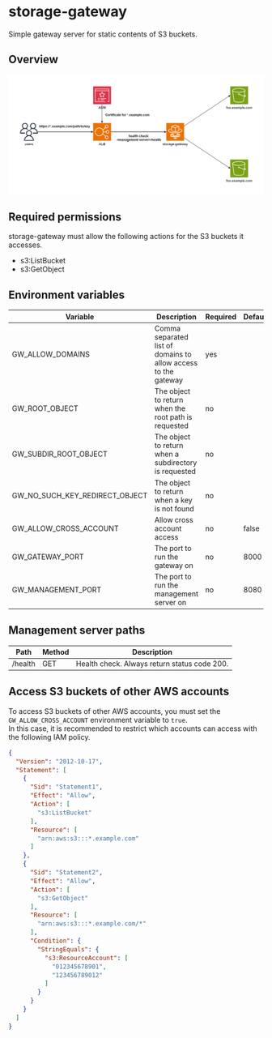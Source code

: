 # storage-gateway

Simple gateway server for static contents of S3 buckets.

## Overview

![Overview](./docs/images/overview.png)

## Required permissions

storage-gateway must allow the following actions for the S3 buckets it accesses.

- s3:ListBucket
- s3:GetObject

## Environment variables

| Variable                       | Description                                                    | Required | Default |
|--------------------------------|----------------------------------------------------------------|----------|---------|
| GW_ALLOW_DOMAINS               | Comma separated list of domains to allow access to the gateway | yes      |         |
| GW_ROOT_OBJECT                 | The object to return when the root path is requested           | no       |         |
| GW_SUBDIR_ROOT_OBJECT          | The object to return when a subdirectory is requested          | no       |         |
| GW_NO_SUCH_KEY_REDIRECT_OBJECT | The object to return when a key is not found                   | no       |         |
| GW_ALLOW_CROSS_ACCOUNT         | Allow cross account access                                     | no       | false   |
| GW_GATEWAY_PORT                | The port to run the gateway on                                 | no       | 8000    |
| GW_MANAGEMENT_PORT             | The port to run the management server on                       | no       | 8080    |

## Management server paths

| Path    | Method | Description                                  |
|---------|--------|----------------------------------------------|
| /health | GET    | Health check. Always return status code 200. |

## Access S3 buckets of other AWS accounts

To access S3 buckets of other AWS accounts, you must set the `GW_ALLOW_CROSS_ACCOUNT` environment variable to `true`.  
In this case, it is recommended to restrict which accounts can access with the following IAM policy.

```json
{
  "Version": "2012-10-17",
  "Statement": [
    {
      "Sid": "Statement1",
      "Effect": "Allow",
      "Action": [
        "s3:ListBucket"
      ],
      "Resource": [
        "arn:aws:s3:::*.example.com"
      ]
    },
    {
      "Sid": "Statement2",
      "Effect": "Allow",
      "Action": [
        "s3:GetObject"
      ],
      "Resource": [
        "arn:aws:s3:::*.example.com/*"
      ],
      "Condition": {
        "StringEquals": {
          "s3:ResourceAccount": [
            "012345678901",
            "123456789012"
          ]
        }
      }
    }
  ]
}
```
